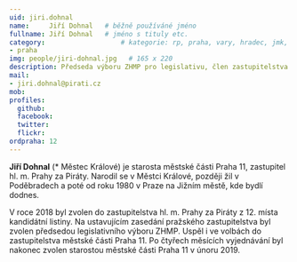 ```yaml
---
uid: jiri.dohnal
name:     Jiří Dohnal  	# běžně používáné jméno
fullname: Jiří Dohnal  	# jméno s tituly etc.
category:                 	# kategorie: rp, praha, vary, hradec, jmk, senat
- praha
img: people/jiri-dohnal.jpg   # 165 x 220
description: Předseda výboru ZHMP pro legislativu, člen zastupitelstva městké části Praha 11             	# kratký popis, max 160 znaků
mail:
- jiri.dohnal@pirati.cz
mob:			  
profiles:
  github:                 
  facebook: 		  
  twitter: 		  
  flickr:     		  
ordpraha: 12
---
```


**Jiří Dohnal** (* Městec Králové) je starosta městské části Praha 11, zastupitel hl. m. Prahy za Piráty. Narodil se v Městci Králové, později žil v Poděbradech a poté od roku 1980 v Praze na Jižním městě, kde bydlí dodnes. 

V roce 2018 byl zvolen do zastupitelstva hl. m. Prahy za Piráty z 12. místa kandidátní listiny. Na ustavujícím zasedání pražského zastupitelstva byl zvolen předsedou legislativního výboru ZHMP. Uspěl i ve volbách do zastupitelstva městské části Praha 11. Po čtyřech měsících vyjednávání byl nakonec zvolen starostou městské části Praha 11 v únoru 2019. 
